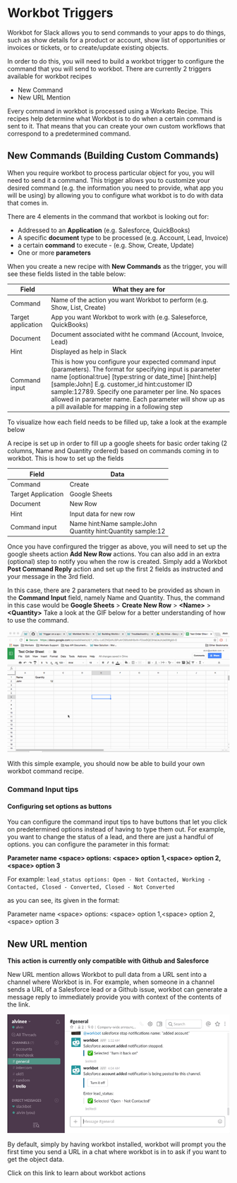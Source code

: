 # Workbot Triggers
Workbot for Slack allows you to send commands to your apps to do things, such as show details for a product or account, show list of opportunities or invoices or tickets, or to create/update existing objects. 

In order to do this, you will need to build a workbot trigger to configure the command that you will send to workbot. There are currently 2 triggers available for workbot recipes
* New Command
* New URL Mention

Every command in workbot is processed using a Workato Recipe. This recipes help determine what Workbot is to do when a certain command is sent to it. That means that you can create your own custom workflows that correspond to a predetermined command.


## New Commands (Building Custom Commands)
When you require workbot to process particular object for you, you will need to send it a command. This trigger allows you to customize your desired command (e.g. the information you need to provide, what app you will be using) by allowing you to configure what workbot is to do with data that comes in. 

There are 4 elements in the command that workbot is looking out for:
* Addressed to an **Application** (e.g. Salesforce, QuickBooks) 
* A specific **document** type to be processed (e.g. Account, Lead, Invoice)
* a certain **command** to execute - (e.g. Show, Create, Update)
* One or more **parameters**

When you create a new recipe with **New Commands** as the trigger, you will see these fields listed in the table below:

|Field   |What they are for   |
|---|---|
|Command   |Name of the action you want Workbot to perform (e.g. Show, List, Create)|
|Target application   |App you want Workbot to work with (e.g. Saleseforce, QuickBooks)|
|Document   |Document associated witht he command (Account, Invoice, Lead)   |
|Hint|Displayed as help in Slack|
|Command input |This is how you configure your expected command input (parameters). The format for specifying input is parameter name \[optional:true]  \[type:string or date_time]   \[hint:help]   \[sample:John] E.g. customer_id hint:customer ID sample:12789. Specify one parameter per line. No spaces allowed in parameter name. Each parameter will show up as a pill available for mapping in a following step|

To visualize how each field needs to be filled up, take a look at the example below

A recipe is set up in order to fill up a google sheets for basic order taking (2 columns, Name and Quantity ordered) based on commands coming in to workbot. 
This is how to set up the fields

|Field|Data|
|---|---|
|Command|Create|
|Target Application|Google Sheets|
|Document|New Row|
|Hint|Input data for new row|
|Command input|Name  hint:Name sample:John <br> Quantity hint:Quantity sample:12|

Once you have confirgured the trigger as above, you will need to set up the google sheets action **Add New Row** actions. You can also add in an extra (optional) step to notify you when the row is created. Simply add a Workbot **Post Command Reply** action and set up the first 2 fields as instructed and your message in the 3rd field.

In this case, there are 2 parameters that need to be provided as shown in the **Command Input** field, namely Name and Quantity. Thus, the command in this case would be **Google Sheets** > **Create New Row** > **\<Name>** > **\<Quantity>** 
Take a look at the GIF below for a better understanding of how to use the command.

![command-example](/_uploads/Workbot/workbot-trigger/workbot-trigger-example.gif)

With this simple example, you should now be able to build your own workbot command recipe. 

### Command Input tips


#### Configuring set options as buttons
You can configure the command input tips to have buttons that let you click on predetermined options instead of having to type them out. For example, you want to change the status of a lead, and there are just a handful of options. you can configure the parameter in this format:

**Parameter name \<space> options: \<space> option 1,\<space> option 2, \<space> option 3**

For example: `lead_status options: Open - Not Contacted, Working - Contacted, Closed - Converted, Closed - Not Converted`

as you can see, its given in the format:

Parameter name \<space> options: \<space> option 1,\<space> option 2, \<space> option 3

## New URL mention
**This action is currently only compatible with Github and Salesforce**

New URL mention allows Workbot to pull data from a URL sent into a channel where Workbot is in. For example, when someone in a channel sends a URL of a Salesforce lead or a Github issue, workbot can generate a message reply to immediately provide you with context of the contents of the link. 

![workbot url](_uploads/Workbot/workbot-trigger/workbot-URL.gif)

By default, simply by having workbot installed, workbot will prompt you the first time you send a URL in a chat where workbot is in to ask if you want to get the object data. 

Click on this link to learn about workbot actions

